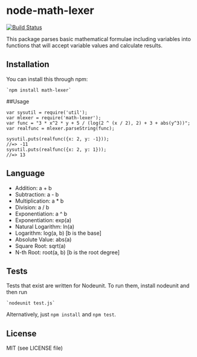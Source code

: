 # node-math-lexer

[![Build Status](https://travis-ci.org/gsmcwhirter/node-math-lexer.png?branch=master)](https://travis-ci.org/gsmcwhirter/node-math-lexer)

This package parses basic mathematical formulae including variables into functions
that will accept variable values and calculate results.

## Installation

You can install this through npm:
    
    `npm install math-lexer`
    
##Usage

    var sysutil = require('util');
    var mlexer = require('math-lexer');
    var func = "3 * x^2 * y + 5 / (log(2 ^ (x / 2), 2) + 3 + abs(y^3))";
    var realfunc = mlexer.parseString(func);

    sysutil.puts(realfunc({x: 2, y: -1}));
    //=> -11
    sysutil.puts(realfunc({x: 2, y: 1}));
    //=> 13

## Language

- Addition: a + b
- Subtraction: a - b
- Multiplication: a * b
- Division: a / b
- Exponentiation: a ^ b
- Exponentiation: exp(a)
- Natural Logarithm: ln(a)
- Logarithm: log(a, b) [b is the base]
- Absolute Value: abs(a)
- Square Root: sqrt(a)
- N-th Root: root(a, b) [b is the root degree]

## Tests

Tests that exist are written for Nodeunit.
To run them, install nodeunit and then run

    `nodeunit test.js`

Alternatively, just `npm install` and `npm test`.

## License

MIT (see LICENSE file)
